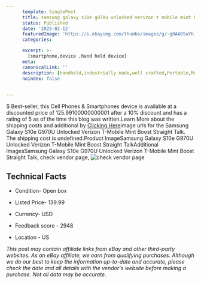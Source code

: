 ```yaml
---
      template: SinglePost
      title: samsung galaxy s10e g970u unlocked verizon t mobile mint boost straight talk
      status: Published
      date: '2023-02-12'
      featuredImage: 'https://i.ebayimg.com/thumbs/images/g/~g0AAOSwYhJjYWQL/s-l225.jpg'
      categories: 

      excerpt: >-
        [smartphone,device ,hand held device]
      meta:
      canonicalLink: ''
      description: [handheld,industrially made,well crafted,Portable,Mobile,Compact,Convenient,Lightweight,Maneuverable,Man-portable,Miniature,Carriable,Hand-held,Light,Holdable,Transportable,Mobile device,Pocket-sized,On-the-go,Wireless,Cordless,Compact size,Convenient size, smartphone,device ,hand held device]
      noindex: false

        
---
```

$
    Best-seller, this Cell Phones & Smartphones device is available at a discounted price of 125.99100000000001 after a 10% discount and has a rating of 5 as of the time this blog was written.Learn More about the shipping costs and additional by [Clicking Here](https://www.ebay.com/itm/185640753222?hash=item2b390d1846%3Ag%3A%7Eg0AAOSwYhJjYWQL&mkevt=1&mkcid=1&mkrid=711-53200-19255-0&campid=%253CePNCampaignId%253E&customid=%253CreferenceId%253E&toolid=10049)image urls for the Samsung Galaxy S10e G970U Unlocked Verizon T-Mobile Mint Boost Straight Talk. The shipping cost is undefined.Product ImageSamsung Galaxy S10e G970U Unlocked Verizon T-Mobile Mint Boost Straight TalkAdditional ImagesSamsung Galaxy S10e G970U Unlocked Verizon T-Mobile Mint Boost Straight Talk, check vendor page, ![check vendor page](https://origin-galleryplus.ebayimg.com/ws/web/185640753222_2_0_1/225x225.jpg,https://origin-galleryplus.ebayimg.com/ws/web/185640753222_3_0_1/225x225.jpg,https://origin-galleryplus.ebayimg.com/ws/web/185640753222_4_0_1/225x225.jpg,https://origin-galleryplus.ebayimg.com/ws/web/185640753222_5_0_1/225x225.jpg,https://origin-galleryplus.ebayimg.com/ws/web/185640753222_6_0_1/225x225.jpg,https://origin-galleryplus.ebayimg.com/ws/web/185640753222_7_0_1/225x225.jpg,https://origin-galleryplus.ebayimg.com/ws/web/185640753222_8_0_1/225x225.jpg,https://origin-galleryplus.ebayimg.com/ws/web/185640753222_9_0_1/225x225.jpg,https://origin-galleryplus.ebayimg.com/ws/web/185640753222_10_0_1/225x225.jpg,https://origin-galleryplus.ebayimg.com/ws/web/185640753222_11_0_1/225x225.jpg,https://origin-galleryplus.ebayimg.com/ws/web/185640753222_12_0_1/225x225.jpg)
    
    

 ## Technical Facts 



     
      

 - Condition- Open box 


      

 - Listed Price- 139.99 


      

 - Currency- USD 


      

 - Feedback score - 2948 


      

 - Location - US 


      
      

 *_This post may contain affiliate links from eBay and other third-party websites. As an eBay affiliate, we earn from qualifying purchases. Although we do our best to keep the information up-to-date and accurate, please check the date and all details with the vendor's website before making a purchase. Not all data may be accurate._*



    
    
    
    
    
